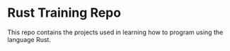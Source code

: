 # Rust Training Repo

This repo contains the projects used in learning how to program using the language Rust.
